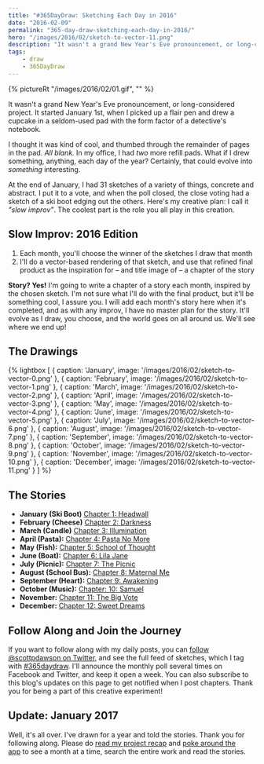 ```yaml
---
title: "#365DayDraw: Sketching Each Day in 2016"
date: "2016-02-09"
permalink: "365-day-draw-sketching-each-day-in-2016/"
hero: "/images/2016/02/sketch-to-vector-11.png"
description: "It wasn't a grand New Year's Eve pronouncement, or long-considered project. It started January 1st, when I picked up a flair pen and drew a cupcake in a seldom-used pad with the form factor of a detective's notebook."
tags:
    - draw
    - 365DayDraw
---
```


{% pictureRt "/images/2016/02/01.gif", "" %}

It wasn't a grand New Year's Eve pronouncement, or long-considered project. It started January 1st, when I picked up a flair pen and drew a cupcake in a seldom-used pad with the form factor of a detective's notebook.

I thought it was kind of cool, and thumbed through the remainder of pages in the pad. _All blank._ In my office, I had _two_ more refill pads. What if I drew something, anything, each day of the year? Certainly, that could evolve into _something_ interesting. 

At the end of January, I had 31 sketches of a variety of things, concrete and abstract. I put it to a vote, and when the poll closed, the close voting had a sketch of a ski boot edging out the others. Here's my creative plan: I call it _"slow improv"_. The coolest part is the role you all play in this creation.

## Slow Improv: 2016 Edition

1. Each month, you'll choose the winner of the sketches I draw that month
2. I'll do a vector-based rendering of that sketch, and use that refined final product as the inspiration for – and title image of – a chapter of the story

**Story? Yes!** I'm going to write a chapter of a story each month, inspired by the chosen sketch. I'm not sure what I'll do with the final product, but it'll be something cool, I assure you. I will add each month's story here when it's completed, and as with any improv, I have no master plan for the story. It'll evolve as I draw, you choose, and the world goes on all around us. We'll see where we end up!

## The Drawings

{% lightbox [
    { caption: 'January', image: '/images/2016/02/sketch-to-vector-0.png' },
    { caption: 'February', image: '/images/2016/02/sketch-to-vector-1.png' },
    { caption: 'March', image: '/images/2016/02/sketch-to-vector-2.png' },
    { caption: 'April', image: '/images/2016/02/sketch-to-vector-3.png' },
    { caption: 'May', image: '/images/2016/02/sketch-to-vector-4.png' },
    { caption: 'June', image: '/images/2016/02/sketch-to-vector-5.png' },
    { caption: 'July', image: '/images/2016/02/sketch-to-vector-6.png' },
    { caption: 'August', image: '/images/2016/02/sketch-to-vector-7.png' },
    { caption: 'September', image: '/images/2016/02/sketch-to-vector-8.png' },
    { caption: 'October', image: '/images/2016/02/sketch-to-vector-9.png' },
    { caption: 'November', image: '/images/2016/02/sketch-to-vector-10.png' },
    { caption: 'December', image: '/images/2016/02/sketch-to-vector-11.png' }
] %}

## The Stories

- **January (Ski Boot)** [Chapter 1: Headwall](https://medium.com/@scottpdawson/chapter-1-headwall-3df4f888a2f4#.aydwkx3xi)
- **February (Cheese)** [Chapter 2: Darkness](https://medium.com/@scottpdawson/chapter-2-darkness-3e077ea8500)
- **March (Candle)** [Chapter 3: Illumination](https://medium.com/@scottpdawson/chapter-3-illumination-55f5c58cb340#.20rqo2s25)
- **April (Pasta):** [Chapter 4: Pasta No More](https://medium.com/@scottpdawson/chapter-4-pasta-no-more-5456171d9794)
- **May (Fish):** [Chapter 5: School of Thought](https://medium.com/@scottpdawson/chapter-5-school-of-thought-a76138beb664)
- **June (Boat):** [Chapter 6: Lila Jane](https://medium.com/@scottpdawson/chapter-6-lila-jane-ae44d93ebc1c#.mi2zvnlyj)
- **July (Picnic):** [Chapter 7: The Picnic](https://medium.com/@scottpdawson/chapter-7-the-picnic-c2ca37cdf97d#.35gk5vx2z)
- **August (School Bus):** [Chapter 8: Maternal Me](https://medium.com/@scottpdawson/maternal-me-a827ebbde1ed#.rpws70cha)
- **September (Heart):** [Chapter 9: Awakening](https://medium.com/@scottpdawson/chapter-9-awakening-b736e0482969#.b3jk9glh2)
- **October (Music):** [Chapter: 10: Samuel](https://medium.com/@scottpdawson/chapter-10-samuel-5b3134f342b9#.a8inm8m7p)
- **November:** [Chapter 11: The Big Vote](https://medium.com/@scottpdawson/chapter-11-the-big-vote-8ddfb1fe5913#.hlq581swy)
- **December:** [Chapter 12: Sweet Dreams](https://medium.com/@scottpdawson/chapter-12-winter-bliss-cd3383fb484#.fhs0b7q56)

## Follow Along and Join the Journey

If you want to follow along with my daily posts, you can [follow @scottpdawson on Twitter](https://twitter.com/scottpdawson), and see the full feed of sketches, which I tag with [#365daydraw](https://twitter.com/search?q=from%3Ascottpdawson%20%23365daydraw&src=typd). I'll announce the monthly poll several times on Facebook and Twitter, and keep it open a week. You can also subscribe to this blog's updates on this page to get notified when I post chapters. Thank you for being a part of this creative experiment!

## Update: January 2017

Well, it's all over. I've drawn for a year and told the stories. Thank you for following along. Please do [read my project recap](/365daydraw-challenge-completed/) and [poke around the app](https://365daydraw.netlify.app/) to see a month at a time, search the entire work and read the stories.
